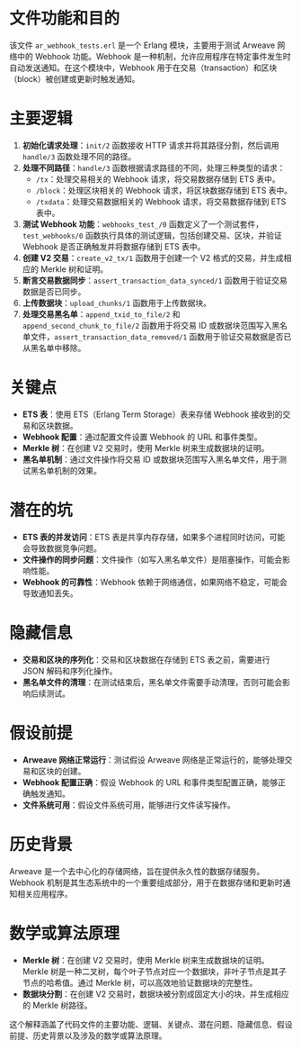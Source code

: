# 文件功能和目的

该文件 `ar_webhook_tests.erl` 是一个 Erlang 模块，主要用于测试 Arweave 网络中的 Webhook 功能。Webhook 是一种机制，允许应用程序在特定事件发生时自动发送通知。在这个模块中，Webhook 用于在交易（transaction）和区块（block）被创建或更新时触发通知。

# 主要逻辑

1. **初始化请求处理**：`init/2` 函数接收 HTTP 请求并将其路径分割，然后调用 `handle/3` 函数处理不同的路径。
2. **处理不同路径**：`handle/3` 函数根据请求路径的不同，处理三种类型的请求：
   - `/tx`：处理交易相关的 Webhook 请求，将交易数据存储到 ETS 表中。
   - `/block`：处理区块相关的 Webhook 请求，将区块数据存储到 ETS 表中。
   - `/txdata`：处理交易数据相关的 Webhook 请求，将交易数据存储到 ETS 表中。
3. **测试 Webhook 功能**：`webhooks_test_/0` 函数定义了一个测试套件，`test_webhooks/0` 函数执行具体的测试逻辑，包括创建交易、区块，并验证 Webhook 是否正确触发并将数据存储到 ETS 表中。
4. **创建 V2 交易**：`create_v2_tx/1` 函数用于创建一个 V2 格式的交易，并生成相应的 Merkle 树和证明。
5. **断言交易数据同步**：`assert_transaction_data_synced/1` 函数用于验证交易数据是否已同步。
6. **上传数据块**：`upload_chunks/1` 函数用于上传数据块。
7. **处理交易黑名单**：`append_txid_to_file/2` 和 `append_second_chunk_to_file/2` 函数用于将交易 ID 或数据块范围写入黑名单文件，`assert_transaction_data_removed/1` 函数用于验证交易数据是否已从黑名单中移除。

# 关键点

- **ETS 表**：使用 ETS（Erlang Term Storage）表来存储 Webhook 接收到的交易和区块数据。
- **Webhook 配置**：通过配置文件设置 Webhook 的 URL 和事件类型。
- **Merkle 树**：在创建 V2 交易时，使用 Merkle 树来生成数据块的证明。
- **黑名单机制**：通过文件操作将交易 ID 或数据块范围写入黑名单文件，用于测试黑名单机制的效果。

# 潜在的坑

- **ETS 表的并发访问**：ETS 表是共享内存存储，如果多个进程同时访问，可能会导致数据竞争问题。
- **文件操作的同步问题**：文件操作（如写入黑名单文件）是阻塞操作，可能会影响性能。
- **Webhook 的可靠性**：Webhook 依赖于网络通信，如果网络不稳定，可能会导致通知丢失。

# 隐藏信息

- **交易和区块的序列化**：交易和区块数据在存储到 ETS 表之前，需要进行 JSON 解码和序列化操作。
- **黑名单文件的清理**：在测试结束后，黑名单文件需要手动清理，否则可能会影响后续测试。

# 假设前提

- **Arweave 网络正常运行**：测试假设 Arweave 网络是正常运行的，能够处理交易和区块的创建。
- **Webhook 配置正确**：假设 Webhook 的 URL 和事件类型配置正确，能够正确触发通知。
- **文件系统可用**：假设文件系统可用，能够进行文件读写操作。

# 历史背景

Arweave 是一个去中心化的存储网络，旨在提供永久性的数据存储服务。Webhook 机制是其生态系统中的一个重要组成部分，用于在数据存储和更新时通知相关应用程序。

# 数学或算法原理

- **Merkle 树**：在创建 V2 交易时，使用 Merkle 树来生成数据块的证明。Merkle 树是一种二叉树，每个叶子节点对应一个数据块，非叶子节点是其子节点的哈希值。通过 Merkle 树，可以高效地验证数据块的完整性。
- **数据块分割**：在创建 V2 交易时，数据块被分割成固定大小的块，并生成相应的 Merkle 树路径。

这个解释涵盖了代码文件的主要功能、逻辑、关键点、潜在问题、隐藏信息、假设前提、历史背景以及涉及的数学或算法原理。
